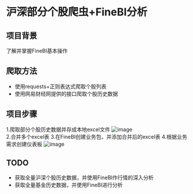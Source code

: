 # 沪深部分个股爬虫+FineBI分析
## 项目背景
了解并掌握FineBI基本操作

## 爬取方法
- 使用requests+正则表达式爬取个股列表
- 使用网易财经网提供的接口爬取个股历史数据

## 项目步骤
1.爬取部分个股历史数据并存成本地excel文件
![image](https://github.com/huangym1/Stock_Spider_BI/blob/master/images/stock.png)  
2.合并多个excel表
3.在FineBI创建业务包，并添加合并后的excel表
4.根据业务需求创建仪表板
![image](https://github.com/huangym1/Stock_Spider_BI/blob/master/images/FineBI.png)

## TODO
- 获取全量沪深个股历史数据，并使用FineBI作行情的深入分析
- 获取全量基金历史数据，并使用FineBI进行分析
